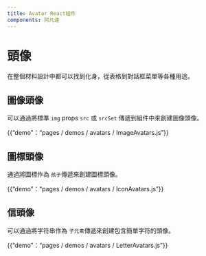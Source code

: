 ```yaml
---
title: Avatar React組件
components: 阿凡達
---
```

# 頭像

<p class="description">在整個材料設計中都可以找到化身，從表格到對話框菜單等各種用途。</p>

## 圖像頭像

可以通過將標準 `img` props `src` 或 `srcSet` 傳遞到組件中來創建圖像頭像。

{{“demo”：“pages / demos / avatars / ImageAvatars.js”}}

## 圖標頭像

通過將圖標作為 `孩子`傳遞來創建圖標頭像。

{{“demo”：“pages / demos / avatars / IconAvatars.js”}}

## 信頭像

可以通過將字符串作為 `子元素`傳遞來創建包含簡單字符的頭像。

{{“demo”：“pages / demos / avatars / LetterAvatars.js”}}